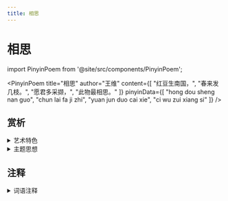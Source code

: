 ```yaml
---
title: 相思
---
```


# 相思

import PinyinPoem from '@site/src/components/PinyinPoem';

<PinyinPoem 
  title="相思"
  author="王维"
  content={[
    "红豆生南国，",
    "春来发几枝。",
    "愿君多采撷，",
    "此物最相思。"
  ]}
  pinyinData={[
    "hong dou sheng nan guo",
    "chun lai fa ji zhi", 
    "yuan jun duo cai xie",
    "ci wu zui xiang si"
  ]}
/>

## 赏析

<details>
<summary>艺术特色</summary>

- 待添加

</details>

<details>
<summary>主题思想</summary>

- 待添加

</details>

## 注释

<details>
<summary>词语注释</summary>

- 待添加

</details>
